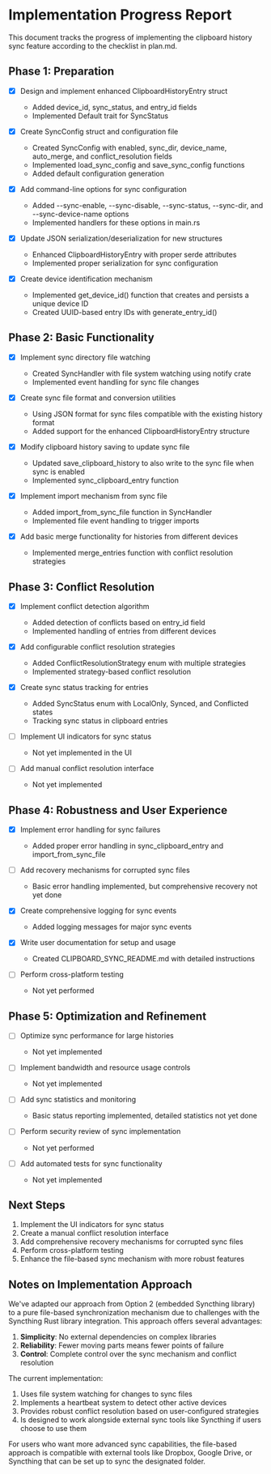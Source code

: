 # Implementation Progress Report

This document tracks the progress of implementing the clipboard history sync feature according to the checklist in plan.md.

## Phase 1: Preparation

- [x] Design and implement enhanced ClipboardHistoryEntry struct
  - Added device_id, sync_status, and entry_id fields
  - Implemented Default trait for SyncStatus

- [x] Create SyncConfig struct and configuration file
  - Created SyncConfig with enabled, sync_dir, device_name, auto_merge, and conflict_resolution fields
  - Implemented load_sync_config and save_sync_config functions
  - Added default configuration generation

- [x] Add command-line options for sync configuration
  - Added --sync-enable, --sync-disable, --sync-status, --sync-dir, and --sync-device-name options
  - Implemented handlers for these options in main.rs

- [x] Update JSON serialization/deserialization for new structures
  - Enhanced ClipboardHistoryEntry with proper serde attributes
  - Implemented proper serialization for sync configuration

- [x] Create device identification mechanism
  - Implemented get_device_id() function that creates and persists a unique device ID
  - Created UUID-based entry IDs with generate_entry_id()

## Phase 2: Basic Functionality

- [x] Implement sync directory file watching
  - Created SyncHandler with file system watching using notify crate
  - Implemented event handling for sync file changes

- [x] Create sync file format and conversion utilities
  - Using JSON format for sync files compatible with the existing history format
  - Added support for the enhanced ClipboardHistoryEntry structure

- [x] Modify clipboard history saving to update sync file
  - Updated save_clipboard_history to also write to the sync file when sync is enabled
  - Implemented sync_clipboard_entry function

- [x] Implement import mechanism from sync file
  - Added import_from_sync_file function in SyncHandler
  - Implemented file event handling to trigger imports

- [x] Add basic merge functionality for histories from different devices
  - Implemented merge_entries function with conflict resolution strategies

## Phase 3: Conflict Resolution

- [x] Implement conflict detection algorithm
  - Added detection of conflicts based on entry_id field
  - Implemented handling of entries from different devices

- [x] Add configurable conflict resolution strategies
  - Added ConflictResolutionStrategy enum with multiple strategies
  - Implemented strategy-based conflict resolution

- [x] Create sync status tracking for entries
  - Added SyncStatus enum with LocalOnly, Synced, and Conflicted states
  - Tracking sync status in clipboard entries

- [ ] Implement UI indicators for sync status
  - Not yet implemented in the UI

- [ ] Add manual conflict resolution interface
  - Not yet implemented

## Phase 4: Robustness and User Experience

- [x] Implement error handling for sync failures
  - Added proper error handling in sync_clipboard_entry and import_from_sync_file

- [ ] Add recovery mechanisms for corrupted sync files
  - Basic error handling implemented, but comprehensive recovery not yet done

- [x] Create comprehensive logging for sync events
  - Added logging messages for major sync events

- [x] Write user documentation for setup and usage
  - Created CLIPBOARD_SYNC_README.md with detailed instructions

- [ ] Perform cross-platform testing
  - Not yet performed

## Phase 5: Optimization and Refinement

- [ ] Optimize sync performance for large histories
  - Not yet implemented

- [ ] Implement bandwidth and resource usage controls
  - Not yet implemented

- [ ] Add sync statistics and monitoring
  - Basic status reporting implemented, detailed statistics not yet done

- [ ] Perform security review of sync implementation
  - Not yet performed

- [ ] Add automated tests for sync functionality
  - Not yet implemented

## Next Steps

1. Implement the UI indicators for sync status
2. Create a manual conflict resolution interface
3. Add comprehensive recovery mechanisms for corrupted sync files
4. Perform cross-platform testing
5. Enhance the file-based sync mechanism with more robust features

## Notes on Implementation Approach

We've adapted our approach from Option 2 (embedded Syncthing library) to a pure file-based synchronization mechanism due to challenges with the Syncthing Rust library integration. This approach offers several advantages:

1. **Simplicity**: No external dependencies on complex libraries
2. **Reliability**: Fewer moving parts means fewer points of failure
3. **Control**: Complete control over the sync mechanism and conflict resolution

The current implementation:

1. Uses file system watching for changes to sync files
2. Implements a heartbeat system to detect other active devices
3. Provides robust conflict resolution based on user-configured strategies
4. Is designed to work alongside external sync tools like Syncthing if users choose to use them

For users who want more advanced sync capabilities, the file-based approach is compatible with external tools like Dropbox, Google Drive, or Syncthing that can be set up to sync the designated folder. 